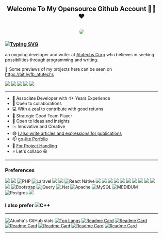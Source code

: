 <h2 align="center">Welcome To My Opensource Github Account 🚧✨❤️<h2>
<p align="center"><img src="https://i.imgur.com/pUudWKT.jpg" style="border-radius:50%"></p>

  
  

### [![Typing SVG](https://readme-typing-svg.herokuapp.com?font=Fira+Code&duration=4976&pause=1000&color=FFFFFF&width=435&lines=%F0%9F%91%8B+Hi+there%2C+I'm+Atuoha+Anthony)](https://git.io/typing-svg)


an ongoing developer and writer at  [Atutechs Corp](https://bit.ly/atutechs) who believes in seeking possibilities through programming and writing.

🎨 Some previews of my projects here can be seen on https://bit.ly/fb_atutechs

[<img src="https://img.shields.io/badge/twitter-%231DA1F2.svg?&style=for-the-badge&logo=twitter&logoColor=white">](https://twitter.com/atuohaa)
[<img src="https://img.shields.io/badge/linkedin-%230077B5.svg?&style=for-the-badge&logo=linkedin&logoColor=white">](https://www.linkedin.com/in/atuoha-anthony/)
[<img src="https://img.shields.io/badge/instagram-%23E4405F.svg?&style=for-the-badge&logo=instagram&logoColor=white">](https://www.instagram.com/atutechscorp/)
[<img src="https://img.shields.io/badge/facebook-%231877F2.svg?&style=for-the-badge&logo=facebook&logoColor=white">](https://facebook.com/atuoha.tony)
[<img src="https://img.shields.io/badge/Portfolio-%23000000.svg?&style=for-the-badge">](https://bit.ly/atuohaa/)

---
 
 

- 🥇 Associate Developer with 4+ Years Experience
- 🎨 Open to collaborations
- 💻 With a zeal to contribute with good returns
- 👯 Strategic Good Team Player
- 💬 Open to ideas and insights
- 📉 Innovative and Creative
- 😄 <a target="_blank" href="https://facebook.com/iwrite247.com">I also write articles and expressions for publications </a>
- 📫 <a target="_blank" href="https://bit.ly/atuohaa">go-lite Porfolio</a>
- 🎈 <a target="_blank" href="https://bit.ly/atutechs">For Project Handling</a>
- ⚡ Let's collabo 😃
<!--  <p align="center"><img width="150" src="https://cliply.co/wp-content/uploads/2019/06/391906110_WAVING_HAND_400px.gif" style="border-radius:50%"></p> -->

---


### Preferences

<img src = "https://img.shields.io/badge/-HTML5-E34F26?style=flat&logo=html5&logoColor=white"> <img src = "https://img.shields.io/badge/-CSS3-1572B6?style=flat&logo=css3&logoColor=white">
<img alt="PHP" src="https://img.shields.io/badge/php-%23777BB4.svg?&style=for-the-badge&logo=php&logoColor=white"/>
<img alt="Laravel" src="https://img.shields.io/badge/laravel-%23FF2D20.svg?&style=for-the-badge&logo=laravel&logoColor=white"/>
<img src="https://img.shields.io/badge/-JavaScript-eed718?style=flat&logo=javascript&logoColor=ffffff">
<img src="https://img.shields.io/badge/-React-000000?style=flat&logo=react&logoColor=00c8ff">
<img alt="React Native" src="https://img.shields.io/badge/react_native-%2320232a.svg?&style=for-the-badge&logo=react&logoColor=%2361DAFB"/>
<img src="https://img.shields.io/badge/-GraphQL-e535ab?style=flat&logo=graphql&logoColor=FFFFFF">
<img src="https://img.shields.io/badge/--F29111?style=flat&logo=mysql&logoColor=FFFFFF">
<img src="https://img.shields.io/badge/-Express.js-787878?style=flat">
<img src="https://img.shields.io/badge/-Node.js-3C873A?style=flat&logo=Node.js&logoColor=white">
<img src="https://img.shields.io/badge/-Firebase-FFA611?style=flat&logo=firebase&logoColor=FFFFFF">
<img src="https://img.shields.io/badge/-Progressive Web Apps-5A0FC8?style=flat">
<img src="https://img.shields.io/badge/Flutter-02569B?style=for-the-badge&logo=flutter&logoColor=white" />
<img src="http://img.shields.io/badge/-Git-F1502F?style=flat&logo=git&logoColor=FFFFFF">
<img src="http://img.shields.io/badge/-Github-000000?style=flat&logo=github&logoColor=FFFFFF">
<img src="http://img.shields.io/badge/-VS%20Code-007ACC?style=flat&logo=visual%20studio%20code&logoColor=white">
<img src="http://img.shields.io/badge/-Heroku-430098?style=flat&logo=heroku&logoColor=white">
<img alt="Bootstrap" src="https://img.shields.io/badge/bootstrap-%23563D7C.svg?&style=for-the-badge&logo=bootstrap&logoColor=white"/>
<img alt="jQuery" src="https://img.shields.io/badge/jquery-%230769AD.svg?&style=for-the-badge&logo=jquery&logoColor=white"/>
<img alt=".Net" src="https://img.shields.io/badge/.NET-5C2D91?style=for-the-badge&logo=.net&logoColor=white"/>
<img alt="Apache" src="https://img.shields.io/badge/apache-%23D42029.svg?&style=for-the-badge&logo=apache&logoColor=white"/>
<img alt="MySQL" src="https://img.shields.io/badge/mysql-%2300f.svg?&style=for-the-badge&logo=mysql&logoColor=white"/>
<img alt="MEDIDUM" src="https://img.shields.io/badge/Medium-12100E?style=for-the-badge&logo=medium&logoColor=white"/>
<img alt="Postgres" src ="https://img.shields.io/badge/postgres-%23316192.svg?&style=for-the-badge&logo=postgresql&logoColor=white"/>
<img src="https://img.shields.io/badge/-MongoDB-4DB33D?style=flat&logo=mongodb&logoColor=FFFFFF">


### I also prefer	<img alt="C++" src="https://img.shields.io/badge/c++-%2300599C.svg?&style=for-the-badge&logo=c%2B%2B&ogoColor=white"/>

---

<!-- ![GitHub stats](https://github-readme-stats.vercel.app/api?username=Atuoha&show_icons=true&hide_border=true) -->
![Atuoha's GitHub stats](https://github-readme-stats.vercel.app/api?username=Atuoha&show_icons=true&hide=contribs,prs)
[![Top Langs](https://github-readme-stats.vercel.app/api/top-langs/?username=Atuoha)](https://github.com/Atuoha/github-readme-stats)
[![Readme Card](https://github-readme-stats.vercel.app/api/pin/?username=Atuoha&repo=Livestream)](https://github.com/Atuoha/liveStream)
[![Readme Card](https://github-readme-stats.vercel.app/api/pin/?username=Atuoha&repo=search-Engine)](https://github.com/Atuoha/prodAssure)
[![Readme Card](https://github-readme-stats.vercel.app/api/pin/?username=Atuoha&repo=mern_socialx)](https://github.com/Atuoha/mern_socialx)
[![Readme Card](https://github-readme-stats.vercel.app/api/pin/?username=Atuoha&repo=mern_campaign)](https://github.com/Atuoha/shoppie)
[![Readme Card](https://github-readme-stats.vercel.app/api/pin/?username=Atuoha&repo=nodetaxify)](https://github.com/Atuoha/nodetaxify)
[![Readme Card](https://github-readme-stats.vercel.app/api/pin/?username=Atuoha&repo=php_sketchy)](https://github.com/Atuoha/uconverse)









---

<br/>




